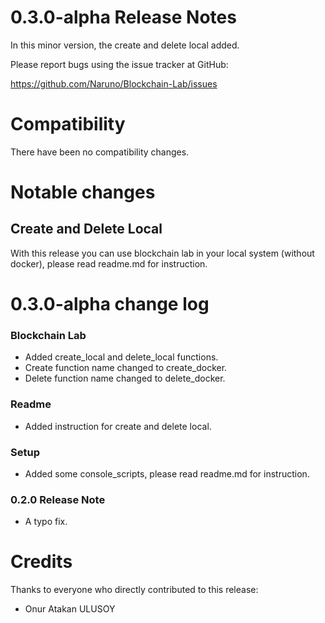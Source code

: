 0.3.0-alpha Release Notes
====================

In this minor version, the create and delete local added.

Please report bugs using the issue tracker at GitHub:

  <https://github.com/Naruno/Blockchain-Lab/issues>

Compatibility
==============

There have been no compatibility changes.

Notable changes
===============

## Create and Delete Local

With this release you can use blockchain lab in your 
local system (without docker), please read readme.md for instruction.

0.3.0-alpha change log
=================

### Blockchain Lab
- Added create_local and delete_local functions.
- Create function name changed to create_docker.
- Delete function name changed to delete_docker.

### Readme
- Added instruction for create and delete local.

### Setup
- Added some console_scripts, please read readme.md for instruction.

### 0.2.0 Release Note
- A typo fix.

Credits
=======

Thanks to everyone who directly contributed to this release:

- Onur Atakan ULUSOY

